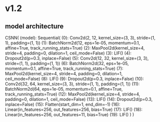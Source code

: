 # v1.2

## model architecture
CSNN(
  (model): Sequential(
    (0): Conv2d(2, 12, kernel_size=(3, 3), stride=(1, 1), padding=(1, 1))
    (1): BatchNorm2d(12, eps=1e-05, momentum=0.1, affine=True, track_running_stats=True)
    (2): MaxPool2d(kernel_size=4, stride=4, padding=0, dilation=1, ceil_mode=False)
    (3): LIF()
    (4): Dropout2d(p=0.3, inplace=False)
    (5): Conv2d(12, 32, kernel_size=(3, 3), stride=(1, 1), padding=(1, 1))
    (6): BatchNorm2d(32, eps=1e-05, momentum=0.1, affine=True, track_running_stats=True)
    (7): MaxPool2d(kernel_size=4, stride=4, padding=0, dilation=1, ceil_mode=False)
    (8): LIF()
    (9): Dropout2d(p=0.3, inplace=False)
    (10): Conv2d(32, 64, kernel_size=(3, 3), stride=(1, 1), padding=(1, 1))
    (11): BatchNorm2d(64, eps=1e-05, momentum=0.1, affine=True, track_running_stats=True)
    (12): MaxPool2d(kernel_size=4, stride=4, padding=0, dilation=1, ceil_mode=False)
    (13): LIF()
    (14): Dropout2d(p=0.3, inplace=False)
    (15): Flatten(start_dim=1, end_dim=-1)
    (16): Linear(in_features=256, out_features=256, bias=True)
    (17): LIF()
    (18): Linear(in_features=256, out_features=11, bias=True)
    (19): LIF()
  )
)